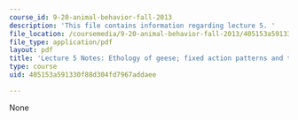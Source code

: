 ```yaml
---
course_id: 9-20-animal-behavior-fall-2013
description: 'This file contains information regarding lecture 5. '
file_location: /coursemedia/9-20-animal-behavior-fall-2013/405153a591330f88d304fd7967addaee_MIT9_20F13_Lec5.pdf
file_type: application/pdf
layout: pdf
title: 'Lecture 5 Notes: Ethology of geese; fixed action patterns and the CNS'
type: course
uid: 405153a591330f88d304fd7967addaee

---
```

None